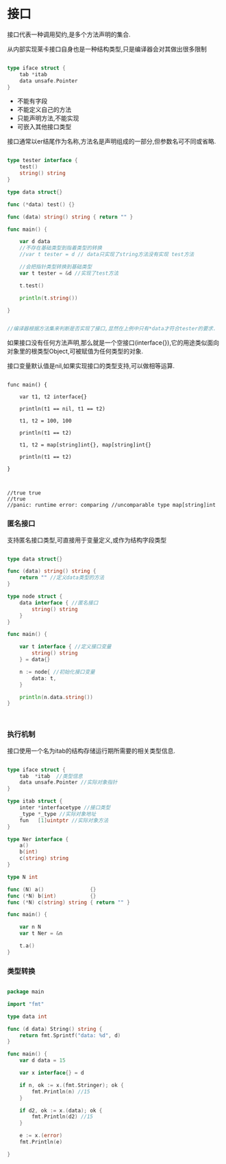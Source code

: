 # 接口

接口代表一种调用契约,是多个方法声明的集合.

从内部实现莱卡接口自身也是一种结构类型,只是编译器会对其做出很多限制

```Go

type iface struct {
    tab *itab
    data unsafe.Pointer
}
```

* 不能有字段
* 不能定义自己的方法
* 只能声明方法,不能实现
* 可嵌入其他接口类型

接口通常以er结尾作为名称,方法名是声明组成的一部分,但参数名可不同或省略.


```Go

type tester interface {
	test()
	string() string
}

type data struct{}

func (*data) test() {}

func (data) string() string { return "" }

func main() {

	var d data
	//不存在基础类型到指着类型的转换
	//var t tester = d // data只实现了string方法没有实现 test方法

	//会把指针类型转换到基础类型
	var t tester = &d //实现了test方法

	t.test()

	println(t.string())

}


//编译器根据方法集来判断是否实现了接口,显然在上例中只有*data才符合tester的要求.
```

如果接口没有任何方法声明,那么就是一个空接口(interface{}),它的用途类似面向对象里的根类型Object,可被赋值为任何类型的对象.


接口变量默认值是nil,如果实现接口的类型支持,可以做相等运算.

```

func main() {

	var t1, t2 interface{}

	println(t1 == nil, t1 == t2)

	t1, t2 = 100, 100

	println(t1 == t2)

	t1, t2 = map[string]int{}, map[string]int{}

	println(t1 == t2)

}



//true true
//true
//panic: runtime error: comparing //uncomparable type map[string]int
```

### 匿名接口

支持匿名接口类型,可直接用于变量定义,或作为结构字段类型


```Go

type data struct{}

func (data) string() string {
	return "" //定义data类型的方法
}

type node struct {
	data interface { //匿名接口
		string() string
	}
}

func main() {

	var t interface { //定义接口变量
		string() string
	} = data{}

	n := node{ //初始化接口变量
		data: t,
	}

	println(n.data.string())
}




```


### 执行机制


接口使用一个名为itab的结构存储运行期所需要的相关类型信息.


```Go

type iface struct {
	tab  *itab  //类型信息
	data unsafe.Pointer //实际对象指针
}

type itab struct {
	inter *interfacetype //接口类型
	_type *_type //实际对象地址
	fun   [1]uintptr //实际对象方法
}

type Ner interface {
	a()
	b(int)
	c(string) string
}

type N int

func (N) a()               {}
func (*N) b(int)           {}
func (*N) c(string) string { return "" }

func main() {

	var n N
	var t Ner = &n

	t.a()
}


```


### 类型转换

```Go

package main

import "fmt"

type data int

func (d data) String() string {
	return fmt.Sprintf("data: %d", d)
}

func main() {
	var d data = 15

	var x interface{} = d

	if n, ok := x.(fmt.Stringer); ok {
		fmt.Println(n) //15
	}

	if d2, ok := x.(data); ok {
		fmt.Println(d2) //15
	}

	e := x.(error)
	fmt.Println(e)

}

```
